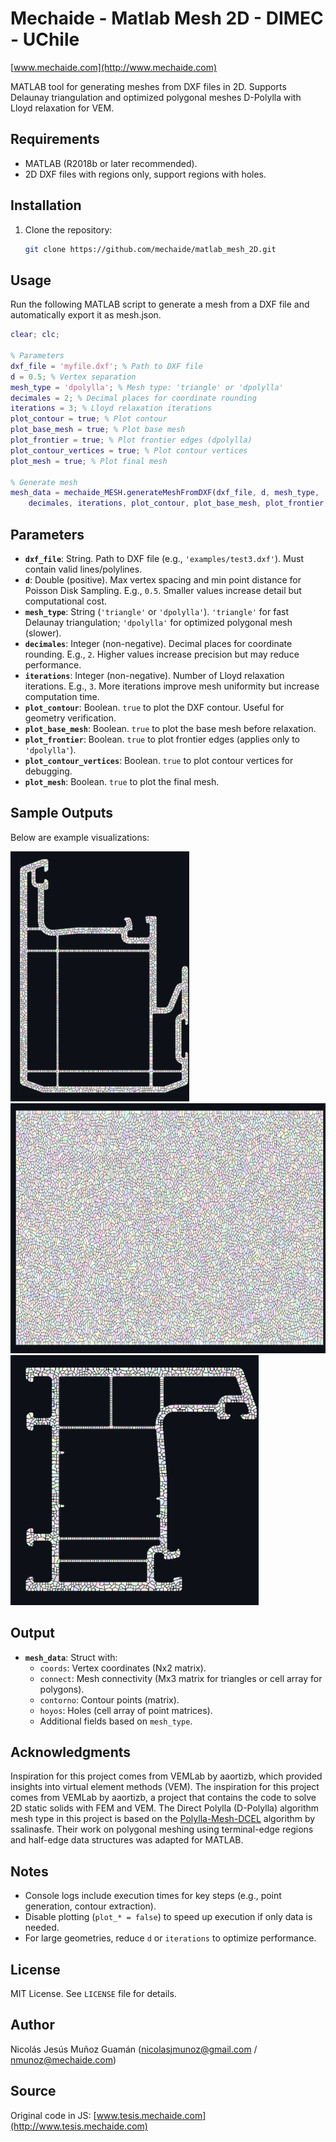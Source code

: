 # Mechaide - Matlab Mesh 2D - DIMEC - UChile
[www.mechaide.com](http://www.mechaide.com) 

MATLAB tool for generating meshes from DXF files in 2D. Supports Delaunay triangulation and optimized polygonal meshes D-Polylla with Lloyd relaxation for VEM.

## Requirements
- MATLAB (R2018b or later recommended).
- 2D DXF files with regions only, support regions with holes.

## Installation
1. Clone the repository:
   ```bash
   git clone https://github.com/mechaide/matlab_mesh_2D.git 
   ```

## Usage
Run the following MATLAB script to generate a mesh from a DXF file and automatically export it as mesh.json.

```matlab
clear; clc;

% Parameters
dxf_file = 'myfile.dxf'; % Path to DXF file
d = 0.5; % Vertex separation
mesh_type = 'dpolylla'; % Mesh type: 'triangle' or 'dpolylla'
decimales = 2; % Decimal places for coordinate rounding
iterations = 3; % Lloyd relaxation iterations
plot_contour = true; % Plot contour
plot_base_mesh = true; % Plot base mesh
plot_frontier = true; % Plot frontier edges (dpolylla)
plot_contour_vertices = true; % Plot contour vertices
plot_mesh = true; % Plot final mesh

% Generate mesh
mesh_data = mechaide_MESH.generateMeshFromDXF(dxf_file, d, mesh_type, ...
    decimales, iterations, plot_contour, plot_base_mesh, plot_frontier, plot_mesh);
```

## Parameters
- **`dxf_file`**: String. Path to DXF file (e.g., `'examples/test3.dxf'`). Must contain valid lines/polylines.
- **`d`**: Double (positive). Max vertex spacing and min point distance for Poisson Disk Sampling. E.g., `0.5`. Smaller values increase detail but computational cost.
- **`mesh_type`**: String (`'triangle'` or `'dpolylla'`). `'triangle'` for fast Delaunay triangulation; `'dpolylla'` for optimized polygonal mesh (slower).
- **`decimales`**: Integer (non-negative). Decimal places for coordinate rounding. E.g., `2`. Higher values increase precision but may reduce performance.
- **`iterations`**: Integer (non-negative). Number of Lloyd relaxation iterations. E.g., `3`. More iterations improve mesh uniformity but increase computation time.
- **`plot_contour`**: Boolean. `true` to plot the DXF contour. Useful for geometry verification.
- **`plot_base_mesh`**: Boolean. `true` to plot the base mesh before relaxation.
- **`plot_frontier`**: Boolean. `true` to plot frontier edges (applies only to `'dpolylla'`).
- **`plot_contour_vertices`**: Boolean. `true` to plot contour vertices for debugging.
- **`plot_mesh`**: Boolean. `true` to plot the final mesh.

## Sample Outputs
Below are example visualizations:<br>

<img src="images/test.png" alt="drawing" height="400"/><br>
<img src="images/test1.png" alt="drawing" height="400"/><br>
<img src="images/test2.png" alt="drawing" height="400"/>

## Output
- **`mesh_data`**: Struct with:
  - `coords`: Vertex coordinates (Nx2 matrix).
  - `connect`: Mesh connectivity (Mx3 matrix for triangles or cell array for polygons).
  - `contorno`: Contour points (matrix).
  - `hoyos`: Holes (cell array of point matrices).
  - Additional fields based on `mesh_type`.

## Acknowledgments
Inspiration for this project comes from VEMLab by aaortizb, which provided insights into virtual element methods (VEM).
The inspiration for this project comes from VEMLab by aaortizb, a project that contains the code to solve 2D static solids with FEM and VEM.
The Direct Polylla (D-Polylla) algorithm mesh type in this project is based on the [Polylla-Mesh-DCEL](https://github.com/ssalinasfe/Polylla-Mesh-DCEL) algorithm by ssalinasfe. Their work on polygonal meshing using terminal-edge regions and half-edge data structures was adapted for MATLAB.

## Notes
- Console logs include execution times for key steps (e.g., point generation, contour extraction).
- Disable plotting (`plot_* = false`) to speed up execution if only data is needed.
- For large geometries, reduce `d` or `iterations` to optimize performance.

## License
MIT License. See `LICENSE` file for details.

## Author
Nicolás Jesús Muñoz Guamán (nicolasjmunoz@gmail.com / nmunoz@mechaide.com)

## Source
Original code in JS: [www.tesis.mechaide.com](http://www.tesis.mechaide.com)

